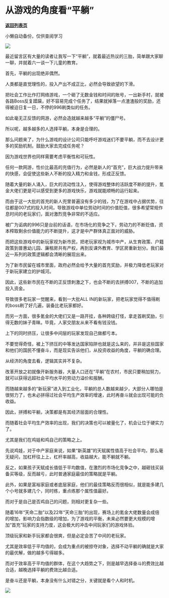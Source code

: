 # 从游戏的角度看“平躺”

[**返回列表页**](/gzh/政事堂2019)

小懒自动备份，仅供查阅学习

![](https://mmbiz.qpic.cn/mmbiz_jpg/rxhS23yu8cO0RT76YlnfafeQRJgeCQljscTMEvTia5Nnsuyz6gicRwqIVZMJMUbn31Eytx1BPgIhPKibJ1Ago8h9Q/640?wx_fmt=jpeg)

  

最近留言区有大量的读者让我写一下“平躺”，就着最近热议的三胎，简单跟大家聊一聊，并就着六一谈一下儿童的教育。  

  

首先，平躺的出现绝非偶然。  

  

人类都是直觉理性的，投入产出不成正比，必然会导致欲望的下滑。  

  

把社会工作比作打网络游戏，一个砸了无数金钱和时间的账号，一出新手村，就被各路Boss反复蹂躏，好不容易完成个任务了，结果就掉落一点渣渣般的奖励，还得被迫日复一日，不停的996刷类似的任务。

  

如此毫无正反馈的网游，必然会造就越来越多“平躺”的僵尸号。

  

所以呢，越多越多的人选择平躺，本身是合理的。

  

那么问题来了，为什么游戏的设计公司只能呼吁游戏迷们不要平躺，而不去设计更多的奖励机制，鼓励大家去完成任务呢？  

  

因为游戏世界也同样需要考虑平衡性和可玩性。  

  

任何一款网游，性价比最高的充值行为，必然是新人的“首充”，巨大战力提升带来的快感，会促使这些新人不断的投入精力和金钱，形成正反馈。  

  

随着大量的新人涌入，巨大的流动性注入，使得游戏整体的活跃度不断的提升，氪金大佬们更是可以感受到更多的游戏快乐，游戏就能顺畅的运行起来。

  

而由于这一大批的首充的新人兜里普遍没有多少的钱，为了在游戏中占据优势，往往都是007式的投入时间，导致游戏中单位劳动时间的价值贬值，很多希望常规作息时间的老玩家们，面对激烈竞争非常的不适应。  

  

被广为诟病的996只是台前的话语，在市场化的竞争之下，劳动力的不断贬值，资本榨取剩余价值能力的不断提升，这才是中产群体真正面对的威胁。

  

而把这些游戏中的新玩家视为新市民，把老玩家视为城市中产，从生育政策、户籍政策到普惠幼儿园、廉租房共有产权，再到反课外教育、学区房重新划分。我们最近一系列的政策逻辑都会清晰的展现出来。

  

为了新市民留在城市里面，政府必然会给予大量的首充奖励，并极力降低老玩家对于新玩家建立的护城河。

  

因此，这些新市民在不断的正反馈刺激之下，也会不断的去拼搏007，不断的追加投入资金。

  

导致很多老玩家一觉醒来，看到一大批ALL IN的新玩家，把老玩家觉得不值得刷的boss刷了好几遍，装备比老玩家都好。

  

而另一方面，很多氪金的大佬们又是一路开挂，各种跨级打怪，拿走首刷奖励，引得无数的妹子青睐。毕竟，人家交朋友从来不看有钱没钱。

  

上下的同时挤压，让很多中间层的玩家发现自己做都亏本。  

  

不要觉得奇怪，被上下挤压的中等发达国家陷阱也就是这么来的，并非是这些国家和他们的国民不懂奋斗，而是现实告诉他们，从投资收益的角度，平躺的确合理。

  

从经济的角度去看，逻辑其实并不复杂。

  

改革开放之初就像开新服务器，大量人口还在“平躺”在农村，市民只要稍加努力，就可以获得远超社会平均水平的劳动力溢价和报酬。  

  

而随越来越多的“新玩家”进入到工业化，平躺的总人数越来越少，大部分人哪怕是很努力了，也未必拼得过社会平均生产效率的增速，此时再奋斗就会出现可能的负收益。

  

因此，拼搏和平躺，决策都是有其经济层面的合理性。

  

而随着社会平均生产效率的出现，我们的决策也可以被量化了，机会让位于硬实力了。

  

尤其是我们在鸡娃和鸡自己的策略之上。

  

先说鸡娃，对于中产家庭来说，如果“新英雄”的天赋属性值高于社会平均，那么毫无疑问，加杠杆往上上，杠杆率越高，收益越大，能不躺就不躺。

  

反之，如果孩子天赋成长值低于平均数值，在激烈的市场化竞争之中，越砸钱买装备买等级，反而越亏，此时普通家庭最佳的策略就是平躺。

  

此外，如果是富裕家庭或者底层家庭，他们的最佳策略反而很相似，就是能多建几个小号就多建几个，同时练，重点练那个属性值最好。

  

而对于是自己是否鸡自己的问题，则相对更复杂一些。

  

随着16年“天命二胎”以及22年“天命三胎”的出现，赛场上的氪金大佬数量会成倍的增加，影响力会指数级的增加，为了游戏的平衡，未来必然要更大规模的增加“首充”玩家的支持力度，这会极大的冲击中间玩家们的游戏体验。

  

顶级玩家和新手玩家都会很爽，但是必定会苦了中间的老玩家。

  

尤其是效率低于平均值的，会成为重点的被掠夺对象，选择不动平躺的确就是大家的最优解，做的越多亏得越多。

  

而对于效率高于平均值的群体，在这个大趋势之下，则是越早选择奋斗的费效比越合适，越晚选择平躺的费效比越合适。

  

是奋斗还是平躺，本身没有什么对错之分，关键就是看个人和时机。  

  

![](https://mmbiz.qpic.cn/mmbiz_jpg/rxhS23yu8cO0RT76YlnfafeQRJgeCQljWkeTUL0uY1fJOUbicRDnnPtc8Mp3ic4TFmQ044C73z0rKLmVG5wKHRAw/640?wx_fmt=jpeg)

  

